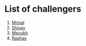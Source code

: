 # List of challengers


1. [Mrinal](https://github.com/mrinal1224)
2. [Shivay](https://github.com/shivaylamba)
3. [Mayukh](https://github.com/codereacher15)
4. [Raghav](https://github.com/raghavdhingra)

